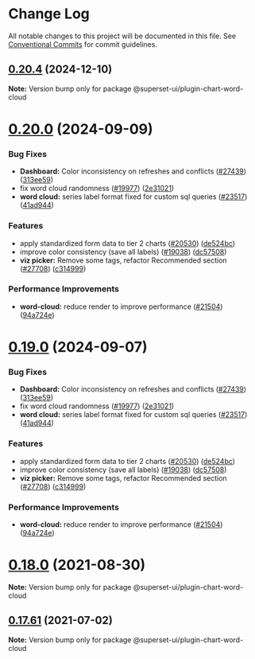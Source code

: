 # Change Log

All notable changes to this project will be documented in this file.
See [Conventional Commits](https://conventionalcommits.org) for commit guidelines.

## [0.20.4](https://github.com/apache/superset/compare/v0.20.3...v0.20.4) (2024-12-10)

**Note:** Version bump only for package @superset-ui/plugin-chart-word-cloud

# [0.20.0](https://github.com/apache/superset/compare/v2021.41.0...v0.20.0) (2024-09-09)

### Bug Fixes

- **Dashboard:** Color inconsistency on refreshes and conflicts ([#27439](https://github.com/apache/superset/issues/27439)) ([313ee59](https://github.com/apache/superset/commit/313ee596f5435894f857d72be7269d5070c8c964))
- fix word cloud randomness ([#19977](https://github.com/apache/superset/issues/19977)) ([2e31021](https://github.com/apache/superset/commit/2e31021ecd6cc390fbe29d2837c026c6ac43903b))
- **word cloud:** series label format fixed for custom sql queries ([#23517](https://github.com/apache/superset/issues/23517)) ([41ad944](https://github.com/apache/superset/commit/41ad9442c07690786b8b398b91f07df6235812e3))

### Features

- apply standardized form data to tier 2 charts ([#20530](https://github.com/apache/superset/issues/20530)) ([de524bc](https://github.com/apache/superset/commit/de524bc59f011fd361dcdb7d35c2cb51f7eba442))
- improve color consistency (save all labels) ([#19038](https://github.com/apache/superset/issues/19038)) ([dc57508](https://github.com/apache/superset/commit/dc575080d7e43d40b1734bb8f44fdc291cb95b11))
- **viz picker:** Remove some tags, refactor Recommended section ([#27708](https://github.com/apache/superset/issues/27708)) ([c314999](https://github.com/apache/superset/commit/c3149994ac0d4392e0462421b62cd0c034142082))

### Performance Improvements

- **word-cloud:** reduce render to improve performance ([#21504](https://github.com/apache/superset/issues/21504)) ([94a724e](https://github.com/apache/superset/commit/94a724e49bd8887d3c3bba1551f6f7415c64eb0a))

# [0.19.0](https://github.com/apache/superset/compare/v2021.41.0...v0.19.0) (2024-09-07)

### Bug Fixes

- **Dashboard:** Color inconsistency on refreshes and conflicts ([#27439](https://github.com/apache/superset/issues/27439)) ([313ee59](https://github.com/apache/superset/commit/313ee596f5435894f857d72be7269d5070c8c964))
- fix word cloud randomness ([#19977](https://github.com/apache/superset/issues/19977)) ([2e31021](https://github.com/apache/superset/commit/2e31021ecd6cc390fbe29d2837c026c6ac43903b))
- **word cloud:** series label format fixed for custom sql queries ([#23517](https://github.com/apache/superset/issues/23517)) ([41ad944](https://github.com/apache/superset/commit/41ad9442c07690786b8b398b91f07df6235812e3))

### Features

- apply standardized form data to tier 2 charts ([#20530](https://github.com/apache/superset/issues/20530)) ([de524bc](https://github.com/apache/superset/commit/de524bc59f011fd361dcdb7d35c2cb51f7eba442))
- improve color consistency (save all labels) ([#19038](https://github.com/apache/superset/issues/19038)) ([dc57508](https://github.com/apache/superset/commit/dc575080d7e43d40b1734bb8f44fdc291cb95b11))
- **viz picker:** Remove some tags, refactor Recommended section ([#27708](https://github.com/apache/superset/issues/27708)) ([c314999](https://github.com/apache/superset/commit/c3149994ac0d4392e0462421b62cd0c034142082))

### Performance Improvements

- **word-cloud:** reduce render to improve performance ([#21504](https://github.com/apache/superset/issues/21504)) ([94a724e](https://github.com/apache/superset/commit/94a724e49bd8887d3c3bba1551f6f7415c64eb0a))

# [0.18.0](https://github.com/apache-superset/superset-ui/compare/v0.17.87...v0.18.0) (2021-08-30)

**Note:** Version bump only for package @superset-ui/plugin-chart-word-cloud

## [0.17.61](https://github.com/apache-superset/superset-ui/compare/v0.17.60...v0.17.61) (2021-07-02)

**Note:** Version bump only for package @superset-ui/plugin-chart-word-cloud
